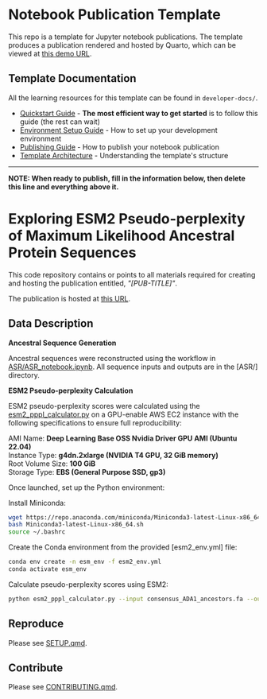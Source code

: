 # Notebook Publication Template

This repo is a template for Jupyter notebook publications. The template produces a publication rendered and hosted by Quarto, which can be viewed at [this demo URL](https://arcadia-science.github.io/notebook-pub-template/).

## Template Documentation

All the learning resources for this template can be found in `developer-docs/`.

- [Quickstart Guide](developer-docs/QUICKSTART.md) - **The most efficient way to get started** is to follow this guide (the rest can wait)
- [Environment Setup Guide](developer-docs/ENVIRONMENT_SETUP.md) - How to set up your development environment
- [Publishing Guide](developer-docs/PUBLISHING_GUIDE.md) - How to publish your notebook publication
- [Template Architecture](developer-docs/TEMPLATE_ARCHITECTURE.md) - Understanding the template's structure

---

**NOTE: When ready to publish, fill in the information below, then delete this line and everything above it.**

# Exploring ESM2 Pseudo-perplexity of Maximum Likelihood Ancestral Protein Sequences

This code repository contains or points to all materials required for creating and hosting the publication entitled, *"[PUB-TITLE]"*.

The publication is hosted at [this URL]([PUB-URL]).

## Data Description

**Ancestral Sequence Generation**

Ancestral sequences were reconstructed using the workflow in [ASR/ASR_notebook.ipynb](ASR/ASR_notebook.ipynb).  All sequence inputs and outputs are in the [ASR/] directory.

**ESM2 Pseudo-perplexity Calculation**

ESM2 pseudo-perplexity scores were calculated using the [esm2_pppl_calculator.py](esm2_pppl_calculator.py) on a GPU-enable AWS EC2 instance with the following specifications to ensure full reproducibility:

AMI Name: **Deep Learning Base OSS Nvidia Driver GPU AMI (Ubuntu 22.04)**  
Instance Type: **g4dn.2xlarge (NVIDIA T4 GPU, 32 GiB memory)**  
Root Volume Size: **100 GiB**  
Storage Type: **EBS (General Purpose SSD, gp3)**

Once launched, set up the Python environment:

Install Miniconda:
```bash
wget https://repo.anaconda.com/miniconda/Miniconda3-latest-Linux-x86_64.sh
bash Miniconda3-latest-Linux-x86_64.sh
source ~/.bashrc
```

Create the Conda environment from the provided [esm2_env.yml] file:
```bash
conda env create -n esm_env -f esm2_env.yml
conda activate esm_env
```

Calculate pseudo-perplexity scores using ESM2:
```bash
python esm2_pppl_calculator.py --input consensus_ADA1_ancestors.fa --output consensus_ADA1_ancestors_scores.csv --model esm2_t33_650M_UR50D 
```

## Reproduce

Please see [SETUP.qmd](SETUP.qmd).

## Contribute

Please see [CONTRIBUTING.qmd](CONTRIBUTING.qmd).
